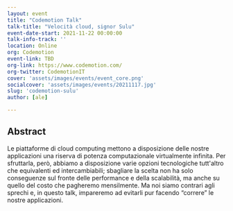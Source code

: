 ```yaml
---
layout: event
title: "Codemotion Talk"
talk-title: "Velocità cloud, signor Sulu"
event-date-start: 2021-11-22 00:00:00
talk-info-track: ''
location: Online
org: Codemotion
event-link: TBD
org-link: https://www.codemotion.com/
org-twitter: CodemotionIT
cover: 'assets/images/events/event_core.png'
socialcover: 'assets/images/events/20211117.jpg'
slug: 'codemotion-sulu'
author: [ale]

---
```

## Abstract
Le piattaforme di cloud computing mettono a disposizione delle nostre applicazioni una riserva di potenza computazionale virtualmente infinita. Per sfruttarla, però, abbiamo a disposizione varie opzioni tecnologiche tutt'altro che equivalenti ed intercambiabili; sbagliare la scelta non ha solo conseguenze sul fronte delle performance e della scalabilità, ma anche su quello del costo che pagheremo mensilmente. Ma noi siamo contrari agli sprechi e, in questo talk, impareremo ad evitarli pur facendo “correre” le nostre applicazioni.
